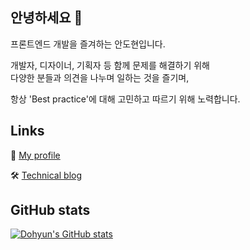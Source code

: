 ## 안녕하세요 👋
프론트엔드 개발을 즐겨하는 안도현입니다.   

개발자, 디자이너, 기획자 등 함께 문제를 해결하기 위해   
다양한 분들과 의견을 나누며 일하는 것을 즐기며,   

항상 'Best practice'에 대해 고민하고 따르기 위해 노력합니다.
   
## Links
💼 [My profile](https://dohyun-devlog.netlify.app/profile)

🛠 [Technical blog](https://dohyun-devlog.netlify.app)
   
## GitHub stats
[![Dohyun's GitHub stats](https://github-readme-stats.vercel.app/api?username=devdohyun&count_private=true&show_icons=true)](https://github.com/anuraghazra/github-readme-stats)
